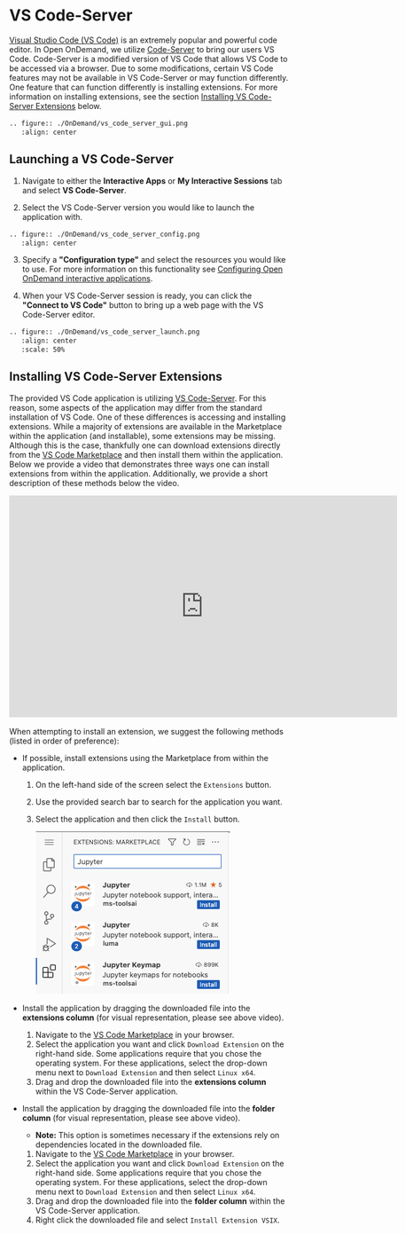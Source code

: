 # VS Code-Server

[Visual Studio Code (VS Code)](https://code.visualstudio.com/) is an extremely popular and powerful code editor. In Open OnDemand, we utilize [Code-Server](https://coder.com/docs/code-server/latest) to bring our users VS Code. Code-Server is a modified version of VS Code that allows VS Code to be accessed via a browser. Due to some modifications, certain VS Code features may not be available in VS Code-Server or may function differently. One feature that can function differently is installing extensions. For more information on installing extensions, see the section [Installing VS Code-Server Extensions](#installing-vs-code-server-extensions) below. 

```{eval-rst}
.. figure:: ./OnDemand/vs_code_server_gui.png
   :align: center
```

## Launching a VS Code-Server

1. Navigate to either the __Interactive Apps__ or __My Interactive Sessions__ tab and select **VS Code-Server**. 

2. Select the VS Code-Server version you would like to launch the application with.

```{eval-rst}
.. figure:: ./OnDemand/vs_code_server_config.png
   :align: center
```

3. Specify a **"Configuration type"** and select the resources you would like to use. For more information on this functionality see [Configuring Open OnDemand interactive applications](./configuring_apps.md). 

4. When your VS Code-Server session is ready, you can click the **"Connect to VS Code"** button to bring up a web page with the VS Code-Server editor. 

```{eval-rst}
.. figure:: ./OnDemand/vs_code_server_launch.png
   :align: center
   :scale: 50%
```

## Installing VS Code-Server Extensions

The provided VS Code application is utilizing [VS Code-Server](https://coder.com/docs/code-server/latest). For this reason, some aspects of the application may differ from the 
standard installation of VS Code. One of these differences is accessing and installing extensions. While a majority of extensions are available in the Marketplace within the 
application (and installable), some extensions may be missing. Although this is the case, thankfully one can download extensions directly from the [VS Code Marketplace](https://marketplace.visualstudio.com/vscode) and then install them within the application. Below we provide a video that demonstrates three ways one can install extensions from within
the application. Additionally, we provide a short description of these methods below the video.


<iframe width="700" height="400" src="https://www.youtube.com/embed/2kgZQmm5TF4?si=NUVzamnXYojcd79e" frameborder="0" allow="autoplay; encrypted-media" allowfullscreen></iframe>


When attempting to install an extension, we suggest the following methods (listed in order of preference):
- If possible, install extensions using the Marketplace from within the application.
    1. On the left-hand side of the screen select the `Extensions` button. 
    2. Use the provided search bar to search for the application you want. 
    3. Select the application and then click the `Install` button.

        ![](OnDemand/vs_code_marketplace_install.png)
        
- Install the application by dragging the downloaded file into the **extensions column** (for visual representation, please see above video).
    1. Navigate to the [VS Code Marketplace](https://marketplace.visualstudio.com/vscode) in your browser.
    2. Select the application you want and click `Download Extension` on the right-hand side. Some applications require that you chose the operating system. For 
    these applications, select the drop-down menu next to `Download Extension` and then select `Linux x64`.
    3. Drag and drop the downloaded file into the **extensions column** within the VS Code-Server application. 
- Install the application by dragging the downloaded file into the **folder column** (for visual representation, please see above video).
    - **Note:** This option is sometimes necessary if the extensions rely on dependencies located in the downloaded file.
    1. Navigate to the [VS Code Marketplace](https://marketplace.visualstudio.com/vscode) in your browser.
    2. Select the application you want and click `Download Extension` on the right-hand side. Some applications require that you chose the operating system. For 
    these applications, select the drop-down menu next to `Download Extension` and then select `Linux x64`.
    3. Drag and drop the downloaded file into the **folder column** within the VS Code-Server application. 
    4. Right click the downloaded file and select `Install Extension VSIX`. 
